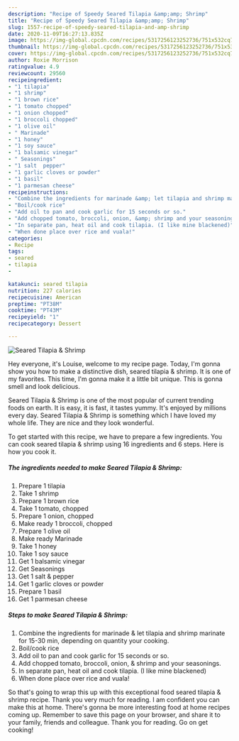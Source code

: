 ```yaml
---
description: "Recipe of Speedy Seared Tilapia &amp;amp; Shrimp"
title: "Recipe of Speedy Seared Tilapia &amp;amp; Shrimp"
slug: 1557-recipe-of-speedy-seared-tilapia-and-amp-shrimp
date: 2020-11-09T16:27:13.835Z
image: https://img-global.cpcdn.com/recipes/5317256123252736/751x532cq70/seared-tilapia-shrimp-recipe-main-photo.jpg
thumbnail: https://img-global.cpcdn.com/recipes/5317256123252736/751x532cq70/seared-tilapia-shrimp-recipe-main-photo.jpg
cover: https://img-global.cpcdn.com/recipes/5317256123252736/751x532cq70/seared-tilapia-shrimp-recipe-main-photo.jpg
author: Roxie Morrison
ratingvalue: 4.9
reviewcount: 29560
recipeingredient:
- "1 tilapia"
- "1 shrimp"
- "1 brown rice"
- "1 tomato chopped"
- "1 onion chopped"
- "1 broccoli chopped"
- "1 olive oil"
- " Marinade"
- "1 honey"
- "1 soy sauce"
- "1 balsamic vinegar"
- " Seasonings"
- "1 salt  pepper"
- "1 garlic cloves or powder"
- "1 basil"
- "1 parmesan cheese"
recipeinstructions:
- "Combine the ingredients for marinade &amp; let tilapia and shrimp marinate for 15-30 min, depending on quantity your cooking."
- "Boil/cook rice"
- "Add oil to pan and cook garlic for 15 seconds or so."
- "Add chopped tomato, broccoli, onion, &amp; shrimp and your seasonings."
- "In separate pan, heat oil and cook tilapia. (I like mine blackened)"
- "When done place over rice and vuala!"
categories:
- Recipe
tags:
- seared
- tilapia
- 

katakunci: seared tilapia  
nutrition: 227 calories
recipecuisine: American
preptime: "PT38M"
cooktime: "PT43M"
recipeyield: "1"
recipecategory: Dessert

---
```



![Seared Tilapia &amp; Shrimp](https://img-global.cpcdn.com/recipes/5317256123252736/751x532cq70/seared-tilapia-shrimp-recipe-main-photo.jpg)

Hey everyone, it's Louise, welcome to my recipe page. Today, I'm gonna show you how to make a distinctive dish, seared tilapia &amp; shrimp. It is one of my favorites. This time, I'm gonna make it a little bit unique. This is gonna smell and look delicious.

Seared Tilapia &amp; Shrimp is one of the most popular of current trending foods on earth. It is easy, it is fast, it tastes yummy. It's enjoyed by millions every day. Seared Tilapia &amp; Shrimp is something which I have loved my whole life. They are nice and they look wonderful.




To get started with this recipe, we have to prepare a few ingredients. You can cook seared tilapia &amp; shrimp using 16 ingredients and 6 steps. Here is how you cook it.

<!--inarticleads1-->

##### The ingredients needed to make Seared Tilapia &amp; Shrimp:

1. Prepare 1 tilapia
1. Take 1 shrimp
1. Prepare 1 brown rice
1. Take 1 tomato, chopped
1. Prepare 1 onion, chopped
1. Make ready 1 broccoli, chopped
1. Prepare 1 olive oil
1. Make ready  Marinade
1. Take 1 honey
1. Take 1 soy sauce
1. Get 1 balsamic vinegar
1. Get  Seasonings
1. Get 1 salt &amp; pepper
1. Get 1 garlic cloves or powder
1. Prepare 1 basil
1. Get 1 parmesan cheese




<!--inarticleads2-->

##### Steps to make Seared Tilapia &amp; Shrimp:

1. Combine the ingredients for marinade &amp; let tilapia and shrimp marinate for 15-30 min, depending on quantity your cooking.
1. Boil/cook rice
1. Add oil to pan and cook garlic for 15 seconds or so.
1. Add chopped tomato, broccoli, onion, &amp; shrimp and your seasonings.
1. In separate pan, heat oil and cook tilapia. (I like mine blackened)
1. When done place over rice and vuala!




So that's going to wrap this up with this exceptional food seared tilapia &amp; shrimp recipe. Thank you very much for reading. I am confident you can make this at home. There's gonna be more interesting food at home recipes coming up. Remember to save this page on your browser, and share it to your family, friends and colleague. Thank you for reading. Go on get cooking!
